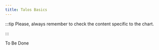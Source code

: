 ```yaml
---
title: Talos Basics
---
```


:::tip
Please, always remember to check the content specific to the chart.

:::

To Be Done
